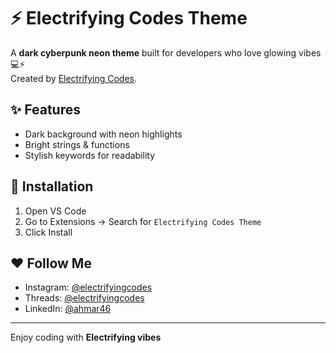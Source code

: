 # ⚡ Electrifying Codes Theme

A **dark cyberpunk neon theme** built for developers who love glowing vibes 💻⚡  
Created by [Electrifying Codes](https://instagram.com/electrifyingcodes).

## ✨ Features
- Dark background with neon highlights
- Bright strings & functions
- Stylish keywords for readability

<!-- ## 📸 Preview
(You can add screenshots of the theme here) -->

## 🚀 Installation
1. Open VS Code
2. Go to Extensions → Search for `Electrifying Codes Theme`
3. Click Install

## ❤️ Follow Me
- Instagram: [@electrifyingcodes](https://instagram.com/electrifyingcodes)
- Threads: [@electrifyingcodes](https://www.threads.com/@electrifyingcodes)
- LinkedIn: [@ahmar46](https://linkedin.com/in/ahmar46)

---
Enjoy coding with **Electrifying vibes**
